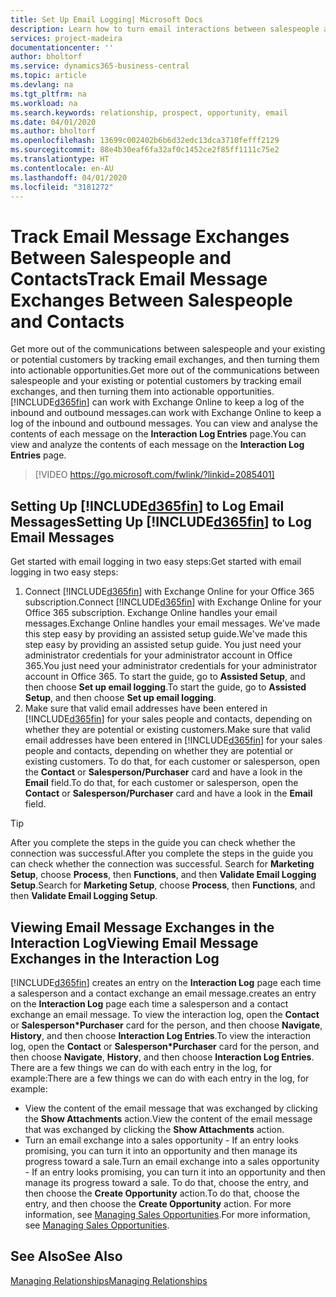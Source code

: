 ```yaml
---
title: Set Up Email Logging| Microsoft Docs
description: Learn how to turn email interactions between salespeople and customers into real sales opportunities.
services: project-madeira
documentationcenter: ''
author: bholtorf
ms.service: dynamics365-business-central
ms.topic: article
ms.devlang: na
ms.tgt_pltfrm: na
ms.workload: na
ms.search.keywords: relationship, prospect, opportunity, email
ms.date: 04/01/2020
ms.author: bholtorf
ms.openlocfilehash: 13699c002402b6b6d32edc13dca3710fefff2129
ms.sourcegitcommit: 88e4b30eaf6fa32af0c1452ce2f85ff1111c75e2
ms.translationtype: HT
ms.contentlocale: en-AU
ms.lasthandoff: 04/01/2020
ms.locfileid: "3181272"
---
```

# <a name="track-email-message-exchanges-between-salespeople-and-contacts"></a><span data-ttu-id="38ad8-103">Track Email Message Exchanges Between Salespeople and Contacts</span><span class="sxs-lookup"><span data-stu-id="38ad8-103">Track Email Message Exchanges Between Salespeople and Contacts</span></span>
<span data-ttu-id="38ad8-104">Get more out of the communications between salespeople and your existing or potential customers by tracking email exchanges, and then turning them into actionable opportunities.</span><span class="sxs-lookup"><span data-stu-id="38ad8-104">Get more out of the communications between salespeople and your existing or potential customers by tracking email exchanges, and then turning them into actionable opportunities.</span></span> [!INCLUDE[d365fin](includes/d365fin_md.md)] <span data-ttu-id="38ad8-105">can work with Exchange Online to keep a log of the inbound and outbound messages.</span><span class="sxs-lookup"><span data-stu-id="38ad8-105">can work with Exchange Online to keep a log of the inbound and outbound messages.</span></span> <span data-ttu-id="38ad8-106">You can view and analyse the contents of each message on the **Interaction Log Entries** page.</span><span class="sxs-lookup"><span data-stu-id="38ad8-106">You can view and analyze the contents of each message on the **Interaction Log Entries** page.</span></span>

> [!VIDEO https://go.microsoft.com/fwlink/?linkid=2085401]

## <a name="setting-up-d365fin-to-log-email-messages"></a><span data-ttu-id="38ad8-107">Setting Up [!INCLUDE[d365fin](includes/d365fin_md.md)] to Log Email Messages</span><span class="sxs-lookup"><span data-stu-id="38ad8-107">Setting Up [!INCLUDE[d365fin](includes/d365fin_md.md)] to Log Email Messages</span></span>
<span data-ttu-id="38ad8-108">Get started with email logging in two easy steps:</span><span class="sxs-lookup"><span data-stu-id="38ad8-108">Get started with email logging in two easy steps:</span></span>

1. <span data-ttu-id="38ad8-109">Connect [!INCLUDE[d365fin](includes/d365fin_md.md)] with Exchange Online for your Office 365 subscription.</span><span class="sxs-lookup"><span data-stu-id="38ad8-109">Connect [!INCLUDE[d365fin](includes/d365fin_md.md)] with Exchange Online for your Office 365 subscription.</span></span> <span data-ttu-id="38ad8-110">Exchange Online handles your email messages.</span><span class="sxs-lookup"><span data-stu-id="38ad8-110">Exchange Online handles your email messages.</span></span> <span data-ttu-id="38ad8-111">We've made this step easy by providing an assisted setup guide.</span><span class="sxs-lookup"><span data-stu-id="38ad8-111">We've made this step easy by providing an assisted setup guide.</span></span> <span data-ttu-id="38ad8-112">You just need your administrator credentials for your administrator account in Office 365.</span><span class="sxs-lookup"><span data-stu-id="38ad8-112">You just need your administrator credentials for your administrator account in Office 365.</span></span> <span data-ttu-id="38ad8-113">To start the guide, go to **Assisted Setup**, and then choose **Set up email logging**.</span><span class="sxs-lookup"><span data-stu-id="38ad8-113">To start the guide, go to **Assisted Setup**, and then choose **Set up email logging**.</span></span> 
2. <span data-ttu-id="38ad8-114">Make sure that valid email addresses have been entered in [!INCLUDE[d365fin](includes/d365fin_md.md)] for your sales people and contacts, depending on whether they are potential or existing customers.</span><span class="sxs-lookup"><span data-stu-id="38ad8-114">Make sure that valid email addresses have been entered in [!INCLUDE[d365fin](includes/d365fin_md.md)] for your sales people and contacts, depending on whether they are potential or existing customers.</span></span> <span data-ttu-id="38ad8-115">To do that, for each customer or salesperson, open the **Contact** or **Salesperson/Purchaser** card and have a look in the **Email** field.</span><span class="sxs-lookup"><span data-stu-id="38ad8-115">To do that, for each customer or salesperson, open the **Contact** or **Salesperson/Purchaser** card and have a look in the **Email** field.</span></span>

> [!Tip]
> <span data-ttu-id="38ad8-116">After you complete the steps in the guide you can check whether the connection was successful.</span><span class="sxs-lookup"><span data-stu-id="38ad8-116">After you complete the steps in the guide you can check whether the connection was successful.</span></span> <span data-ttu-id="38ad8-117">Search for **Marketing Setup**, choose **Process**, then **Functions**, and then **Validate Email Logging Setup**.</span><span class="sxs-lookup"><span data-stu-id="38ad8-117">Search for **Marketing Setup**, choose **Process**, then **Functions**, and then **Validate Email Logging Setup**.</span></span>

## <a name="viewing-email-message-exchanges-in-the-interaction-log"></a><span data-ttu-id="38ad8-118">Viewing Email Message Exchanges in the Interaction Log</span><span class="sxs-lookup"><span data-stu-id="38ad8-118">Viewing Email Message Exchanges in the Interaction Log</span></span>
[!INCLUDE[d365fin](includes/d365fin_md.md)] <span data-ttu-id="38ad8-119">creates an entry on the **Interaction Log** page each time a salesperson and a contact exchange an email message.</span><span class="sxs-lookup"><span data-stu-id="38ad8-119">creates an entry on the **Interaction Log** page each time a salesperson and a contact exchange an email message.</span></span> <span data-ttu-id="38ad8-120">To view the interaction log, open the **Contact** or **Salesperson\*Purchaser** card for the person, and then choose **Navigate**, **History**, and then choose **Interaction Log Entries**.</span><span class="sxs-lookup"><span data-stu-id="38ad8-120">To view the interaction log, open the **Contact** or **Salesperson\*Purchaser** card for the person, and then choose **Navigate**, **History**, and then choose **Interaction Log Entries**.</span></span> <span data-ttu-id="38ad8-121">There are a few things we can do with each entry in the log, for example:</span><span class="sxs-lookup"><span data-stu-id="38ad8-121">There are a few things we can do with each entry in the log, for example:</span></span>

* <span data-ttu-id="38ad8-122">View the content of the email message that was exchanged by clicking the **Show Attachments** action.</span><span class="sxs-lookup"><span data-stu-id="38ad8-122">View the content of the email message that was exchanged by clicking the **Show Attachments** action.</span></span>
* <span data-ttu-id="38ad8-123">Turn an email exchange into a sales opportunity - If an entry looks promising, you can turn it into an opportunity and then manage its progress toward a sale.</span><span class="sxs-lookup"><span data-stu-id="38ad8-123">Turn an email exchange into a sales opportunity - If an entry looks promising, you can turn it into an opportunity and then manage its progress toward a sale.</span></span> <span data-ttu-id="38ad8-124">To do that, choose the entry, and then choose the **Create Opportunity** action.</span><span class="sxs-lookup"><span data-stu-id="38ad8-124">To do that, choose the entry, and then choose the **Create Opportunity** action.</span></span> <span data-ttu-id="38ad8-125">For more information, see [Managing Sales Opportunities](marketing-manage-sales-opportunities.md).</span><span class="sxs-lookup"><span data-stu-id="38ad8-125">For more information, see [Managing Sales Opportunities](marketing-manage-sales-opportunities.md).</span></span>

## <a name="see-also"></a><span data-ttu-id="38ad8-126">See Also</span><span class="sxs-lookup"><span data-stu-id="38ad8-126">See Also</span></span>
[<span data-ttu-id="38ad8-127">Managing Relationships</span><span class="sxs-lookup"><span data-stu-id="38ad8-127">Managing Relationships</span></span>](marketing-relationship-management.md)

